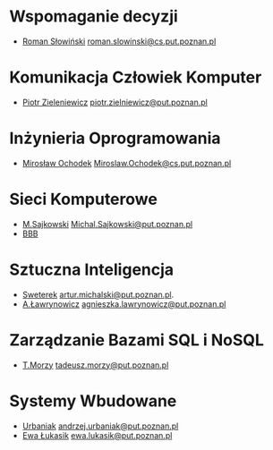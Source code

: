 # Wspomaganie decyzji
- [Roman Słowiński]() roman.slowinski@cs.put.poznan.pl

# Komunikacja Człowiek Komputer
- [Piotr Zieleniewicz]() piotr.zielniewicz@put.poznan.pl 

# Inżynieria Oprogramowania
- [Mirosław Ochodek]() Miroslaw.Ochodek@cs.put.poznan.pl

# Sieci Komputerowe
- [M.Sajkowski](https://www.cs.put.poznan.pl/msajkowski/for-students/)  Michal.Sajkowski@put.poznan.pl
- [BBB](https://moodle.put.poznan.pl/course/view.php?id=4944)

# Sztuczna Inteligencja
- [Sweterek](http://www.cs.put.poznan.pl/amichalski/si.dzienne/index.html) artur.michalski@put.poznan.pl.
- [A.Ławrynowicz](http://www.cs.put.poznan.pl/si/) agnieszka.lawrynowicz@put.poznan.pl 

# Zarządzanie Bazami SQL i NoSQL
- [T.Morzy]() tadeusz.morzy@put.poznan.pl

# Systemy Wbudowane
- [Urbaniak]() andrzej.urbaniak@put.poznan.pl 
- [Ewa Łukasik]() ewa.lukasik@put.poznan.pl 
